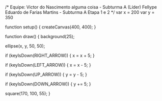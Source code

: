 /* 
    Equipe: 
        Victor do Nascimento alguma coisa - Subturma A (Líder) 
        Fellype Eduardo de Farias Martins -    Subturma A 
        Etapa 1 e 2
*/
var x = 200
var y = 350

function setup() {
  createCanvas(400, 400);
}

function draw() {
  background(25);
  
  ellipse(x, y, 50, 50);
  
  if (keyIsDown(RIGHT_ARROW)) {
    x = x + 5;
  }
  
  if (keyIsDown(LEFT_ARROW)) {
    x = x - 5;
  }
  
  if (keyIsDown(UP_ARROW)) {
    y = y - 5;
  }
  
   if (keyIsDown(DOWN_ARROW)) {
    y += 5;
  }
  
  square(170, 100, 55);
}
